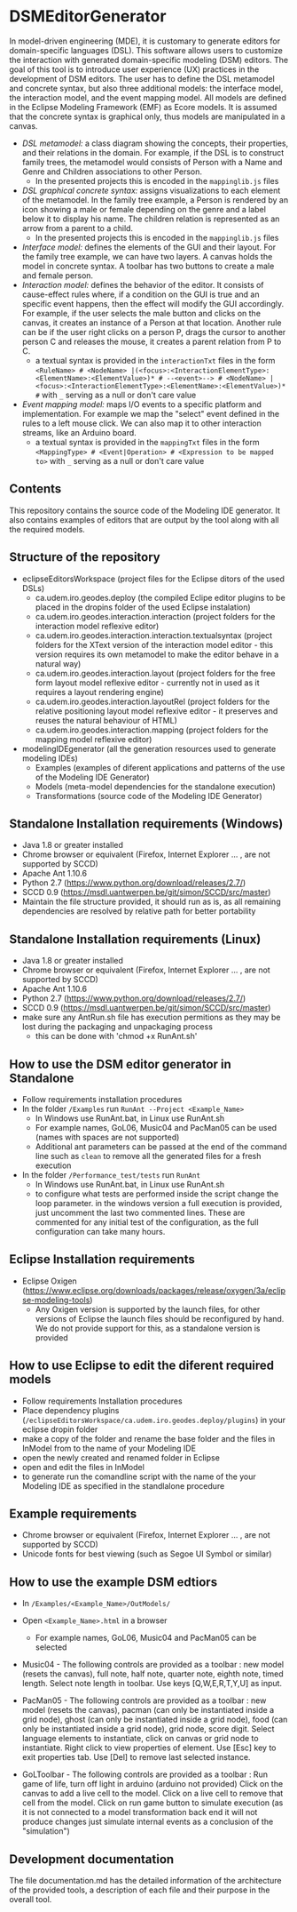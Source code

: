 # DSMEditorGenerator
In model-driven engineering (MDE), it is customary to generate editors for
domain-specific languages (DSL). This software allows users to customize the
interaction with generated domain-specific modeling (DSM) editors. The goal
of this tool is to introduce user experience (UX) practices in the
development of DSM editors. The user has to define the DSL metamodel and
concrete syntax, but also three additional models: the interface model, the
interaction model, and the event mapping model. All models are defined in the
Eclipse Modeling Framework (EMF) as Ecore models. It is assumed that the
concrete syntax is graphical only, thus models are manipulated in a canvas.

* *DSL metamodel:* a class diagram showing the concepts, their properties,
   and their relations in the domain. For example, if the DSL is to construct
   family trees, the metamodel would consists of Person with a Name and Genre
   and Children associations to other Person.
    - In the presented projects this is encoded in the `mappinglib.js` files
* *DSL graphical concrete syntax:* assigns visualizations to each element of
   the metamodel. In the family tree example, a Person is rendered by an icon
   showing a male or female depending on the genre and a label below it to
   display his name. The children relation is represented as an arrow from a
   parent to a child.
    - In the presented projects this is encoded in the `mappinglib.js` files
* *Interface model:* defines the elements of the GUI and their layout. For
   the family tree example, we can have two layers. A canvas holds the model
   in concrete syntax. A toolbar has two buttons to create a male and female
   person.
* *Interaction model:* defines the behavior of the editor. It consists of
   cause-effect rules where, if a condition on the GUI is true and an
   specific event happens, then the effect will modify the GUI accordingly.
   For example, if the user selects the male button and clicks on the canvas,
   it creates an instance of a Person at that location. Another rule can be
   if the user right clicks on a person P, drags the cursor to another person
   C and releases the mouse, it creates a parent relation from P to C.
    - a textual syntax is provided in the `interactionTxt` files in the form
      `<RuleName> # <NodeName> |(<focus>:<InteractionElementType>:<ElementName>:<ElementValue>)* # --<event>--> # <NodeName> | <focus>:<InteractionElementType>:<ElementName>:<ElementValue>)* #`
      with `_` serving as a null or don't care value
* *Event mapping model:* maps I/O events to a specific platform and
   implementation. For example we map the "select" event defined in the rules
   to a left mouse click. We can also map it to other interaction streams,
   like an Arduino board.
    - a textual syntax is provided in the `mappingTxt` files in the form
      `<MappingType> # <Event|Operation> # <Expression to be mapped to>`
      with `_` serving as a null or don't care value


## Contents
This repository contains the source code of the Modeling IDE generator. It also
contains examples of editors that are output by the tool along with all the
required models. 

## Structure of the repository
* eclipseEditorsWorkspace (project files for the Eclipse ditors of the used DSLs)
    - ca.udem.iro.geodes.deploy (the compiled Eclipe editor plugins to be placed in the dropins folder of the used Eclipse instalation)
    - ca.udem.iro.geodes.interaction.interaction (project folders for the interaction model reflexive editor)
    -  ca.udem.iro.geodes.interaction.interaction.textualsyntax (project folders for the XText version of the interaction model editor - this version requires its own metamodel to make the editor behave in a natural way)
    -  ca.udem.iro.geodes.interaction.layout (project folders for the free form layout model reflexive editor - currently not in used as it requires a layout rendering engine)
    -  ca.udem.iro.geodes.interaction.layoutRel (project folders for the relative positioning layout model reflexive editor - it preserves and reuses the natural behaviour of HTML)
    -  ca.udem.iro.geodes.interaction.mapping (project folders for the mapping model reflexive editor)
* modelingIDEgenerator (all the generation resources used to generate modeling IDEs)
    - Examples (examples of diferent applications and patterns of the use of the Modeling IDE Generator)
    - Models (meta-model dependencies for the standalone execution)
    - Transformations (source code of the Modeling IDE Generator)

## Standalone Installation requirements (Windows)
* Java 1.8 or greater installed
* Chrome browser or equivalent (Firefox, Internet Explorer ... ,
  are not supported by SCCD)
* Apache Ant 1.10.6
* Python 2.7 (https://www.python.org/download/releases/2.7/)
* SCCD 0.9 (https://msdl.uantwerpen.be/git/simon/SCCD/src/master)
* Maintain the file structure provided, it should run as is, as all remaining
  dependencies are resolved by relative path for better portability

## Standalone Installation requirements (Linux)
* Java 1.8 or greater installed
* Chrome browser or equivalent (Firefox, Internet Explorer ... ,
  are not supported by SCCD)
* Apache Ant 1.10.6
* Python 2.7 (https://www.python.org/download/releases/2.7/)
* SCCD 0.9 (https://msdl.uantwerpen.be/git/simon/SCCD/src/master)
* make sure any AntRun.sh file has execution permitions as they may be lost
  during the packaging and unpackaging process
    - this can be done with 'chmod +x RunAnt.sh'

## How to use the DSM editor generator in Standalone
* Follow requirements installation procedures
* In the folder `/Examples` run  `RunAnt --Project <Example_Name>`
    - In Windows use RunAnt.bat, in Linux use RunAnt.sh
    - For example names, GoL06, Music04 and PacMan05 can be used (names with
	  spaces are not supported)
    - Additional ant parameters can be passed at the end of the command line
      such as `clean` to remove all the generated files for a fresh execution
* In the folder `/Performance_test/tests` run `RunAnt`
    - In Windows use RunAnt.bat, in Linux use RunAnt.sh
    - to configure what tests are performed inside the script change the loop
      parameter. in the windows version a full execution is provided, just
      uncomment the last two commented lines. These are commented for any
      initial test of the configuration, as the full configuration can take
      many hours. 

## Eclipse Installation requirements
* Eclipse Oxigen (https://www.eclipse.org/downloads/packages/release/oxygen/3a/eclipse-modeling-tools)
    - Any Oxigen version is supported by the launch files, for other versions
      of Eclipse the launch files should be reconfigured by hand. We do not
      provide support for this, as a standalone version is provided

## How to use Eclipse to edit the diferent required models
* Follow requirements Installation procedures
* Place dependency plugins (`/eclipseEditorsWorkspace/ca.udem.iro.geodes.deploy/plugins`) in your eclipse dropin folder
* make a copy of the folder <EditorTemplate> and rename the base folder and the files in InModel from <EditorTemplate> to the name of your Modeling IDE
* open the newly created and renamed folder in Eclipse
* open and edit the files in InModel
* to generate run the comandline script with the name of the your Modeling IDE as specified in the standlalone procedure

## Example requirements
* Chrome browser or equivalent (Firefox, Internet Explorer ... ,
  are not supported by SCCD)
* Unicode fonts for best viewing (such as Segoe UI Symbol or similar)

## How to use the example DSM edtiors
* In `/Examples/<Example_Name>/OutModels/`
* Open `<Example_Name>.html` in a browser
    - For example names, GoL06, Music04 and PacMan05 can be selected

* Music04 - The following controls are provided as a toolbar :
  new model (resets the canvas), full note, half note, quarter note,
  eighth note, timed length.
  Select note length in toolbar. Use keys [Q,W,E,R,T,Y,U] as input.

* PacMan05 - The following controls are provided as a toolbar :
  new model (resets the canvas), pacman (can only be instantiated inside a
  grid node), ghost (can only be instantiated inside a grid node), food (can
  only be instantiated inside a grid node), grid node, score digit.
  Select language elements to instantiate, click on canvas or grid node to
  instantiate.
  Right click to view properties of element.
  Use [Esc] key to exit properties tab.
  Use [Del] to remove last selected instance.

* GoLToolbar - The following controls are provided as a toolbar :
  Run game of life, turn off light in arduino (arduino not provided)
  Click on the canvas to add a live cell to the model.
  Click on a live cell to remove that cell from the model.
  Click on run game button to simulate execution (as it is not connected to
  a model transformation back end it will not produce changes just simulate
  internal events as a conclusion of the "simulation")
	
## Development documentation
The file documentation.md has the detailed information of the architecture of the provided tools, a description of each file and their purpose in the overall tool.  
